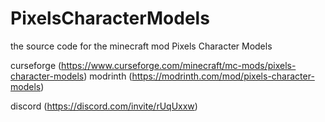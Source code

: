 # PixelsCharacterModels
the source code for the minecraft mod Pixels Character Models

curseforge (https://www.curseforge.com/minecraft/mc-mods/pixels-character-models)
modrinth (https://modrinth.com/mod/pixels-character-models)

discord (https://discord.com/invite/rUqUxxw)
